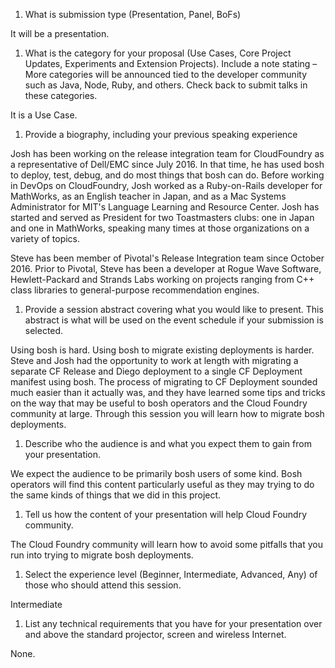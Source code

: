 1. What is submission type (Presentation, Panel, BoFs)

It will be a presentation.

1. What is the category for your proposal (Use Cases, Core Project Updates, Experiments and Extension Projects). Include a note stating – More categories will be announced tied to the developer community such as Java, Node, Ruby, and others. Check back to submit talks in these categories.

It is a Use Case.

1. Provide a biography, including your previous speaking experience

Josh has been working on the release integration team for CloudFoundry as a representative of Dell/EMC since July 2016.  In that time, he has used bosh to deploy, test, debug, and do most things that bosh can do. Before working in DevOps on CloudFoundry, Josh worked as a Ruby-on-Rails developer for MathWorks, as an English teacher in Japan, and as a Mac Systems Administrator for MIT's Language Learning and Resource Center. Josh has started and served as President for two Toastmasters clubs: one in Japan and one in MathWorks, speaking many times at those organizations on a variety of topics.

Steve has been member of Pivotal's Release Integration team since October 2016.  Prior to Pivotal, Steve has been a developer at Rogue Wave Software, Hewlett-Packard and Strands Labs working on projects ranging from C++ class libraries to general-purpose recommendation engines.

1. Provide a session abstract covering what you would like to present. This abstract is what will be used on the event schedule if your submission is selected.

Using bosh is hard.  Using bosh to migrate existing deployments is harder.  Steve and Josh had the opportunity to work at length with migrating a separate CF Release and Diego deployment to a single CF Deployment manifest using bosh.  The process of migrating to CF Deployment sounded much easier than it actually was, and they have learned some tips and tricks on the way that may be useful to bosh operators and the Cloud Foundry community at large.  Through this session you will learn how to migrate bosh deployments.

1. Describe who the audience is and what you expect them to gain from your presentation.

We expect the audience to be primarily bosh users of some kind.  Bosh operators will find this content particularly useful as they may trying to do the same kinds of things that we did in this project.

1. Tell us how the content of your presentation will help Cloud Foundry community.

The Cloud Foundry community will learn how to avoid some pitfalls that you run into trying to migrate bosh deployments.

1. Select the experience level (Beginner, Intermediate, Advanced, Any) of those who should attend this session.

Intermediate

1. List any technical requirements that you have for your presentation over and above the standard projector, screen and wireless Internet.

None.
